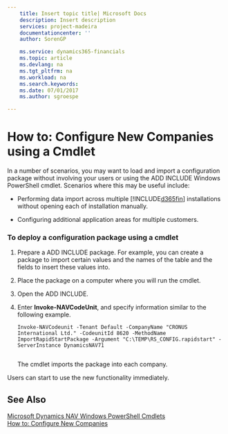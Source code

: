 ```yaml
---
    title: Insert topic title| Microsoft Docs
    description: Insert description
    services: project-madeira
    documentationcenter: ''
    author: SorenGP

    ms.service: dynamics365-financials
    ms.topic: article
    ms.devlang: na
    ms.tgt_pltfrm: na
    ms.workload: na
    ms.search.keywords:
    ms.date: 07/01/2017
    ms.author: sgroespe

---
```

# How to: Configure New Companies using a Cmdlet
In a number of scenarios, you may want to load and import a configuration package without involving your users or using the ADD INCLUDE<!--[!INCLUDE[rim](../../includes/navnow_md.md)]--> Windows PowerShell cmdlet. Scenarios where this may be useful include:  
  
-   Performing data import across multiple [!INCLUDE[d365fin](includes/d365fin_md.md)] installations without opening each of installation manually.  
  
-   Configuring additional application areas for multiple customers.  
  
### To deploy a configuration package using a cmdlet  
  
1.  Prepare a ADD INCLUDE<!--[!INCLUDE[rim](../../includes/rim_md.md)]--> package. For example, you can create a package to import certain values and the names of the table and the fields to insert these values into.  
  
2.  Place the package on a computer where you will run the cmdlet.  
  
3.  Open the ADD INCLUDE<!--[!INCLUDE[nav_shell](../../includes/nav_shell_md.md)]-->.  
  
4.  Enter **Invoke-NAVCodeUnit**, and specify information similar to the following example.  
  
    ```  
    Invoke-NAVCodeunit -Tenant Default -CompanyName "CRONUS International Ltd." -CodeunitId 8620 -MethodName ImportRapidStartPackage -Argument "C:\TEMP\RS_CONFIG.rapidstart" -ServerInstance DynamicsNAV71  
  
    ```  
  
     The cmdlet imports the package into each company.  
  
 Users can start to use the new functionality immediately.  
  
## See Also  
 [Microsoft Dynamics NAV Windows PowerShell Cmdlets](../Microsoft%20Dynamics%20NAV%20Windows%20PowerShell%20Cmdlets.md)   
 [How to: Configure New Companies](../how-to-configure-new-companies.md)